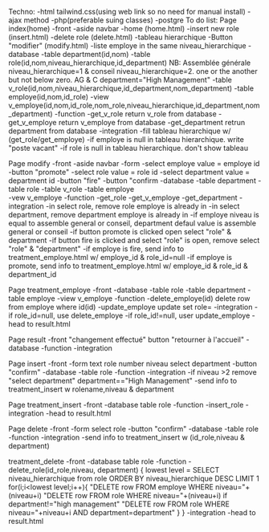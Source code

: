 Techno:
  -html tailwind.css(using web link so no need for manual install)
  -ajax method
  -php(preferable suing classes)
  -postgre
To do list:
  Page index(home)
    -front
      -aside navbar
        -home (home.html)
        -insert new role (insert.html)
        -delete role (delete.html)
      -tableau hierarchique
        -Button "modifier" (modify.html)
        -liste employe in the same niveau_hierarchique
    -database
      -table department(id,nom) 
      -table role(id,nom,niveau_hierarchique,id_department) NB: Assemblée générale niveau_hierarchique=1 & conseil niveau_hierarchique=2. one or the another but not below zero. AG & C department="High Management"
      -table v_role(id,nom,niveau_hierarchique,id_department,nom_department)
      -table employe(id,nom,id_role)
      -view v_employe(id,nom,id_role,nom_role,niveau_hierarchique,id_department,nom_department)
    -function
      -get_v_role
          return v_role from database
      -get_v_employe
          return v_employe from database
      -get_department
          retrun department from database
    -integration
        -fill tableau hierarchique w/ (get_role/get_employe)
        -if employe is null in tableau hierarchique. write "poste vacant"
        -if role is null in tableau hierarchique. don't show tableau

  Page modify
    -front
      -aside navbar
      -form
        -select employe value = employe id
        -button "promote"
        -select role value = role id
        -select department value = department id
        -button "fire"
        -button "confirm
     -database
      -table department
      -table role
      -table v_role
      -table employe        
      -vew v_employe
    -function
      -get_role
      -get_v_employe
      -get_department
    -integration
      -in select role, remove role employe is already in
      -in select department, remove department employe is already in
      -if employe niveau is equal to assemble general or conseil, department defaul value is assemble general or conseil
      -if button promote is clicked open select "role" & department
      -if button fire is clicked and select "role" is open, remove select "role" & "department"
      -if employe is fire, send info to treatment_employe.html w/ employe_id & role_id=null
      -if employe is promote, send info to treatment_employe.html w/ employe_id & role_id & department_id
        
  Page treatment_employe
    -front
    -database
      -table role
      -table department
      -table employe
      -view v_employe
    -function
      -delete_employe(id)
        delete row from employe where id(id)
      -update_employe
        update set role=
    -integration
      -if role_id=null, use delete_employe
      -if role_id!=null, user update_employe
      -head to result.html

  Page result
    -front
      "changement effectué"
      button "retourner à l'accueil"
    -database
    -function
    -integration

  Page insert
    -front
      -form
        text role
        number niveau
        select department
      -button "confirm"
    -database
      -table role
    -function
    -integration
      -if niveau >2 remove "select department" department=="High Management"
      -send info to treatment_insert w rolename,niveau & department

  Page treatment_insert
    -front
    -database
      table role
    -function
      -insert_role
    -integration
      -head to result.html
      
  Page delete
    -front
      -form
        select role
      -button "confirm"
    -database
      -table role
    -function
    -integration
      -send info to treatment_insert w (id_role,niveau & department)

  treatment_delete
    -front
    -database
      table role
    -function
      -delete_role(id_role,niveau, department)
      {
        lowest level = SELECT niveau_hierarchique from role ORDER BY niveau_hierarchique DESC LIMIT 1
        for(i;i<lowest level;i++){
          "DELETE row FROM employe WHERE niveau="+(niveau+i)
          "DELETE row FROM role WHERE niveau="+(niveau+i)
          if department!="high management"
            "DELETE row FROM role WHERE niveau="+niveau+i AND department=department"
        }
      }
    -integration
      -head to result.html
      
        
      
    
    
        
